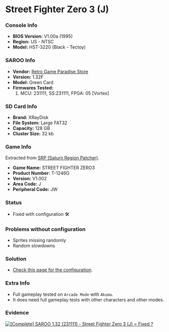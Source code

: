 # Street Fighter Zero 3 (J)

### Console Info

- <b>BIOS Version:</b> V1.00a (1995)
- <b>Region:</b> US - NTSC
- <b>Model:</b> HST-3220 (Black - Tectoy)

### SAROO Info

- <b>Vendor:</b> [Retro Game Paradise Store](https://s.click.aliexpress.com/e/_DlCqvfB)
- <b>Version:</b> 1.32F
- <b>Model:</b> Green Card
- <b>Firmwares Tested:</b>
  1. MCU: 231111, SS:231111, FPGA: 05 [Vortex]

### SD Card Info

- <b>Brand:</b> XRayDisk
- <b>File System:</b> Large FAT32
- <b>Capacity:</b> 128 GB
- <b>Cluster Size:</b> 32 kb

### Game Info

Extracted from [SRP (Saturn Region Patcher)](https://segaxtreme.net/resources/saturn-region-patcher.81/download).

- <b>Game Name:</b> STREET FIGHTER ZERO3
- <b>Product Number:</b> T-1246G
- <b>Version:</b> V1.002
- <b>Area Code:</b> J
- <b>Peripheral Code:</b> JW

### Status

- Fixed with configuration :hammer_and_wrench:

### Problems without configuration

- Sprites missing randomly
- Random slowdowns

### Solution

- [Check this page for the configuration](https://github.com/williamdsw/saroo-configuration-list/blob/master/J/T-1246G/README.md).

### Extra Info

- Full gameplay tested on `Arcade Mode` with `Akuma`.
- It does need full gameplay tests with other characters and other modes.

### Evidence

[![[Complete] SAROO 1.32 (231111) - Street Fighter Zero 3 (J) = Fixed ?](https://img.youtube.com/vi/tC9bezk42ww/0.jpg)](https://www.youtube.com/watch?v=tC9bezk42ww)

